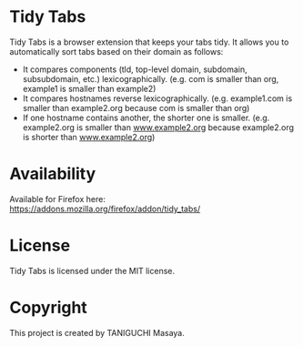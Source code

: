 # Tidy Tabs

Tidy Tabs is a browser extension that keeps your tabs tidy.
It allows you to automatically sort tabs based on their domain as follows:

- It compares components (tld, top-level domain, subdomain, subsubdomain, etc.) lexicographically.
  (e.g. com is smaller than org, example1 is smaller than example2)
- It compares hostnames reverse lexicographically.
  (e.g. example1.com is smaller than example2.org because com is smaller than org)
- If one hostname contains another, the shorter one is smaller.
  (e.g. example2.org is smaller than www.example2.org because example2.org is shorter than www.example2.org)

# Availability

Available for Firefox here: https://addons.mozilla.org/firefox/addon/tidy_tabs/

# License

Tidy Tabs is licensed under the MIT license.

# Copyright

This project is created by TANIGUCHI Masaya.
